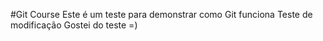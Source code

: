#Git Course
Este é um teste para demonstrar como Git funciona
Teste de modificação
Gostei do teste =)